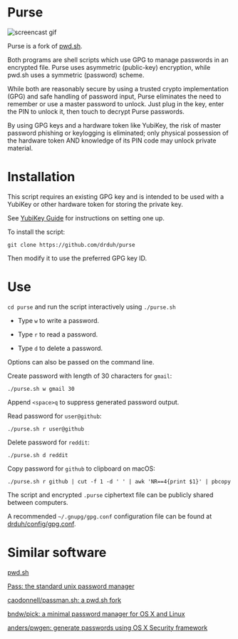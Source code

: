 # Purse

![screencast gif](https://user-images.githubusercontent.com/12475110/40880505-3834ce1c-6667-11e8-89d0-6961886842c6.gif)

Purse is a fork of [pwd.sh](https://github.com/drduh/pwd.sh/).

Both programs are shell scripts which use GPG to manage passwords in an encrypted file. Purse uses asymmetric (public-key) encryption, while pwd.sh uses a symmetric (password) scheme.

While both are reasonably secure by using a trusted crypto implementation (GPG) and safe handling of password input, Purse eliminates the need to remember or use a master password to unlock. Just plug in the key, enter the PIN to unlock it, then touch to decrypt Purse passwords.

By using GPG keys and a hardware token like YubiKey, the risk of master password phishing or keylogging is eliminated; only physical possession of the hardware token AND knowledge of its PIN code may unlock private material.

# Installation

This script requires an existing GPG key and is intended to be used with a YubiKey or other hardware token for storing the private key.

See [YubiKey Guide](https://github.com/drduh/YubiKey-Guide/) for instructions on setting one up.

To install the script:

```
git clone https://github.com/drduh/purse
```

Then modify it to use the preferred GPG key ID.

# Use

`cd purse` and run the script interactively using `./purse.sh`

* Type `w` to write a password.

* Type `r` to read a password.

* Type `d` to delete a password.

Options can also be passed on the command line.

Create password with length of 30 characters for `gmail`:

    ./purse.sh w gmail 30

Append `<space>q` to suppress generated password output.

Read password for `user@github`:

    ./purse.sh r user@github

Delete password for `reddit`:

    ./purse.sh d reddit

Copy password for `github` to clipboard on macOS:

    ./purse.sh r github | cut -f 1 -d ' ' | awk 'NR==4{print $1}' | pbcopy

The script and encrypted `.purse` ciphertext file can be publicly shared between computers.

A recommended `~/.gnupg/gpg.conf` configuration file can be found at [drduh/config/gpg.conf](https://github.com/drduh/config/blob/master/gpg.conf).

# Similar software

[pwd.sh](https://github.com/drduh/pwd.sh/)

[Pass: the standard unix password manager](http://www.passwordstore.org/)

[caodonnell/passman.sh: a pwd.sh fork](https://github.com/caodonnell/passman.sh)

[bndw/pick: a minimal password manager for OS X and Linux](https://github.com/bndw/pick)

[anders/pwgen: generate passwords using OS X Security framework](https://github.com/anders/pwgen)

